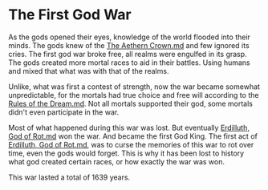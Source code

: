 # The First God War

As the gods opened their eyes, knowledge of the world flooded into their minds. The gods knew of the [The Aethern Crown.md](../Concepts/The%20Aethern%20Crown.md) and few ignored its cries.
The first god war broke free, all realms were engulfed in its grasp. The gods created more mortal races to aid in their battles. Using humans and mixed that what was with that of the realms.

Unlike, what was first a contest of strength, now the war became somewhat unpredictable, for the mortals had true choice and free will according to the [Rules of the Dream.md](../Concepts/Rules%20of%20the%20Dream.md).
Not all mortals supported their god, some mortals didn't even participate in the war.

Most of what happened during this war was lost. But eventually [Erdilluth, God of Rot.md](../Gods/Fallen%20Gods/Erdilluth%2C%20God%20of%20Rot.md) won the war. And became the first God King. The first act of [Erdilluth, God of Rot.md](../Gods/Fallen%20Gods/Erdilluth%2C%20God%20of%20Rot.md), was to curse the memories of this war to rot over time, even the gods would forget. This is why it has been lost to history what god created certain races, or how exactly the war was won.

This war lasted a total of 1639 years.